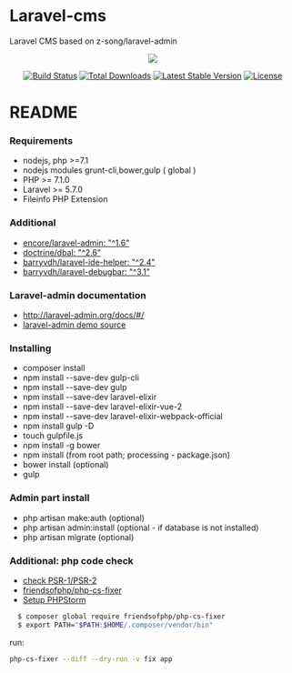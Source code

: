 # Laravel-cms
Laravel CMS based on z-song/laravel-admin

<p align="center"><img src="https://laravel.com/assets/img/components/logo-laravel.svg"></p>

<p align="center">
<a href="https://travis-ci.org/laravel/framework"><img src="https://travis-ci.org/laravel/framework.svg" alt="Build Status"></a>
<a href="https://packagist.org/packages/laravel/framework"><img src="https://poser.pugx.org/laravel/framework/d/total.svg" alt="Total Downloads"></a>
<a href="https://packagist.org/packages/laravel/framework"><img src="https://poser.pugx.org/laravel/framework/v/stable.svg" alt="Latest Stable Version"></a>
<a href="https://packagist.org/packages/laravel/framework"><img src="https://poser.pugx.org/laravel/framework/license.svg" alt="License"></a>
</p>

# README #

### Requirements ###
* nodejs, php >=7.1 
* nodejs modules grunt-cli,bower,gulp ( global )
* PHP >= 7.1.0
* Laravel >= 5.7.0
* Fileinfo PHP Extension



### Additional ###

* [encore/laravel-admin: "^1.6"](https://github.com/z-song/laravel-admin)
* [doctrine/dbal: "^2.6"](https://github.com/doctrine/dbal)
* [barryvdh/laravel-ide-helper: "^2.4"](https://github.com/barryvdh/laravel-ide-helper)
* [barryvdh/laravel-debugbar: "^3.1"](https://github.com/barryvdh/laravel-debugbar)


### Laravel-admin documentation ###
*  http://laravel-admin.org/docs/#/
*  [laravel-admin demo source](https://github.com/z-song/laravel-admin.org)

### Installing ###
* composer install
* npm install --save-dev gulp-cli
* npm install --save-dev gulp 
* npm install --save-dev laravel-elixir
* npm install --save-dev laravel-elixir-vue-2
* npm install --save-dev laravel-elixir-webpack-official
* npm install gulp -D 
* touch gulpfile.js
* npm install -g bower
* npm install (from root path; processing - package.json)
* bower install (optional)
* gulp


### Admin part install ###
* php artisan make:auth (optional)
* php artisan admin:install (optional - if database is not installed)
* php artisan migrate (optional)

### Additional: php code check ###
* [check PSR-1/PSR-2](https://habrahabr.ru/sandbox/101278/)
* [friendsofphp/php-cs-fixer](https://github.com/FriendsOfPHP/PHP-CS-Fixer)
* [Setup PHPStorm](https://hackernoon.com/how-to-configure-phpstorm-to-use-php-cs-fixer-1844991e521f)
```bash
  $ composer global require friendsofphp/php-cs-fixer
  $ export PATH="$PATH:$HOME/.composer/vendor/bin"
```
run:
```bash
php-cs-fixer --diff --dry-run -v fix app
```